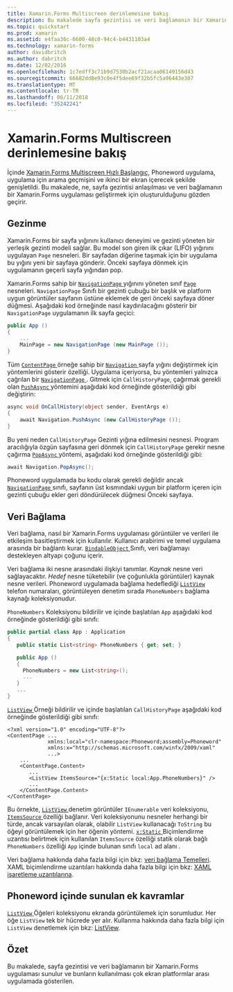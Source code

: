 ```yaml
---
title: Xamarin.Forms Multiscreen derinlemesine bakış
description: Bu makalede sayfa gezintisi ve veri bağlamanın bir Xamarin.Forms uygulaması tanıtır ve bunların kullanılması çok ekran platformlar arası uygulamasında gösterir.
ms.topic: quickstart
ms.prod: xamarin
ms.assetid: e4faa36c-6600-48c0-94c4-b4431103a4
ms.technology: xamarin-forms
author: davidbritch
ms.author: dabritch
ms.date: 12/02/2016
ms.openlocfilehash: 1c7edff3c71b9d7530b2acf21acaa06149156d43
ms.sourcegitcommit: 66682dd8e93c0e4f5dee69f32b5fc5a96443e307
ms.translationtype: MT
ms.contentlocale: tr-TR
ms.lasthandoff: 06/11/2018
ms.locfileid: "35242241"
---
```

# <a name="xamarinforms-multiscreen-deep-dive"></a>Xamarin.Forms Multiscreen derinlemesine bakış

İçinde [Xamarin.Forms Multiscreen Hızlı Başlangıç](~/xamarin-forms/get-started/hello-xamarin-forms-multiscreen/quickstart.md), Phoneword uygulama, uygulama için arama geçmişini ve ikinci bir ekran içerecek şekilde genişletildi. Bu makalede, ne, sayfa gezintisi anlaşılması ve veri bağlamanın bir Xamarin.Forms uygulaması geliştirmek için oluşturulduğunu gözden geçirir.

## <a name="navigation"></a>Gezinme

Xamarin.Forms bir sayfa yığınını kullanıcı deneyimi ve gezinti yöneten bir yerleşik gezinti modeli sağlar. Bu model son giren ilk çıkar (LIFO) yığınını uygulayan `Page` nesneleri. Bir sayfadan diğerine taşımak için bir uygulama bu yığını yeni bir sayfaya gönderir. Önceki sayfaya dönmek için uygulamanın geçerli sayfa yığından pop.

Xamarin.Forms sahip bir [ `NavigationPage` ](https://developer.xamarin.com/api/type/Xamarin.Forms.NavigationPage/) yığınını yöneten sınıf [ `Page` ](https://developer.xamarin.com/api/type/Xamarin.Forms.Page/) nesneleri. `NavigationPage` Sınıfı bir gezinti çubuğu bir başlık ve platform uygun görüntüler sayfanın üstüne eklemek de <span class="uiitem">geri</span> önceki sayfaya döner düğmesi. Aşağıdaki kod örneğinde nasıl kaydırılacağını gösterir bir `NavigationPage` uygulamanın ilk sayfa geçici:

```csharp
public App ()
{
    ...
    MainPage = new NavigationPage (new MainPage ());
}
```

Tüm [ `ContentPage` ](https://developer.xamarin.com/api/type/Xamarin.Forms.ContentPage/) örneğe sahip bir [ `Navigation` ](https://developer.xamarin.com/api/property/Xamarin.Forms.VisualElement.Navigation/) sayfa yığını değiştirmek için yöntemlerini gösterir özelliği. Uygulama içeriyorsa, bu yöntemleri yalnızca çağrılan bir [ `NavigationPage` ](https://developer.xamarin.com/api/type/Xamarin.Forms.NavigationPage/). Gitmek için `CallHistoryPage`, çağırmak gerekli olan [ `PushAsync` ](https://developer.xamarin.com/api/member/Xamarin.Forms.NavigationPage.PushAsync/p/Xamarin.Forms.Page/) yöntemini aşağıdaki kod örneğinde gösterildiği gibi değiştirin:

```csharp
async void OnCallHistory(object sender, EventArgs e)
{
    await Navigation.PushAsync (new CallHistoryPage ());
}
```

Bu yeni neden `CallHistoryPage` Gezinti yığına edilmesini nesnesi. Program aracılığıyla özgün sayfasına geri dönmek için `CallHistoryPage` gerekir nesne çağırma [ `PopAsync` ](https://developer.xamarin.com/api/member/Xamarin.Forms.NavigationPage.PopAsync()/) yöntemi, aşağıdaki kod örneğinde gösterildiği gibi:

```csharp
await Navigation.PopAsync();
```

Phoneword uygulamada bu kodu olarak gerekli değildir ancak [ `NavigationPage` ](https://developer.xamarin.com/api/type/Xamarin.Forms.NavigationPage/) sınıfı, sayfanın üst kısmındaki uygun bir platform içeren için gezinti çubuğu ekler <span class="uiitem">geri</span> döndürülecek düğmesi Önceki sayfaya.

## <a name="data-binding"></a>Veri Bağlama

Veri bağlama, nasıl bir Xamarin.Forms uygulaması görüntüler ve verileri ile etkileşim basitleştirmek için kullanılır. Kullanıcı arabirimi ve temel uygulama arasında bir bağlantı kurar. [ `BindableObject` ](https://developer.xamarin.com/api/type/Xamarin.Forms.BindableObject/) Sınıfı, veri bağlamayı destekleyen altyapı çoğunu içerir.

Veri bağlama iki nesne arasındaki ilişkiyi tanımlar. *Kaynak* nesne veri sağlayacaktır. *Hedef* nesne tüketebilir (ve çoğunlukla görüntüler) kaynak nesne verileri. Phoneword uygulamada bağlama hedeflediği [ `ListView` ](https://developer.xamarin.com/api/type/Xamarin.Forms.ListView/) telefon numaraları, görüntüleyen denetim sırada `PhoneNumbers` bağlama kaynağı koleksiyonudur.

`PhoneNumbers` Koleksiyonu bildirilir ve içinde başlatılan `App` aşağıdaki kod örneğinde gösterildiği gibi sınıfı:

```csharp
public partial class App : Application
{
   public static List<string> PhoneNumbers { get; set; }

   public App ()
   {
     PhoneNumbers = new List<string>();
     ...
   }
   ...
}
```

[ `ListView` ](https://developer.xamarin.com/api/type/Xamarin.Forms.ListView/) Örneği bildirilir ve içinde başlatılan `CallHistoryPage` aşağıdaki kod örneğinde gösterildiği gibi sınıfı:

```xaml
<?xml version="1.0" encoding="UTF-8"?>
<ContentPage ...
             xmlns:local="clr-namespace:Phoneword;assembly=Phoneword"
             xmlns:x="http://schemas.microsoft.com/winfx/2009/xaml"
             ...>
    ...
    <ContentPage.Content>
       ...
       <ListView ItemsSource="{x:Static local:App.PhoneNumbers}" />
       ...
    </ContentPage.Content>
</ContentPage>
```

Bu örnekte, [ `ListView` ](https://developer.xamarin.com/api/type/Xamarin.Forms.ListView/) denetim görüntüler `IEnumerable` veri koleksiyonu, [ `ItemsSource` ](https://developer.xamarin.com/api/property/Xamarin.Forms.ItemsView.ItemsSource/) özelliği bağlanır. Veri koleksiyonunu nesneler herhangi bir türde, ancak varsayılan olarak, olabilir `ListView` kullanacağı `ToString` bu öğeyi görüntülemek için her öğenin yöntemi. [ `x:Static` ](https://developer.xamarin.com/api/type/Xamarin.Forms.Xaml.StaticExtension/) Biçimlendirme uzantısı belirtmek için kullanılan `ItemsSource` özelliği statik olarak bağlı `PhoneNumbers` özelliği `App` içinde bulunan sınıfı `local` ad alanı .

Veri bağlama hakkında daha fazla bilgi için bkz: [veri bağlama Temelleri](~/xamarin-forms/xaml/xaml-basics/data-binding-basics.md). XAML biçimlendirme uzantıları hakkında daha fazla bilgi için bkz: [XAML işaretleme uzantılarına](~/xamarin-forms/xaml/xaml-basics/xaml-markup-extensions.md).

## <a name="additional-concepts-introduced-in-phoneword"></a>Phoneword içinde sunulan ek kavramlar

[ `ListView` ](https://developer.xamarin.com/api/type/Xamarin.Forms.ListView/) Öğeleri koleksiyonu ekranda görüntülemek için sorumludur. Her öğe `ListView` tek bir hücrede yer alır. Kullanma hakkında daha fazla bilgi için `ListView` denetlemek için bkz: [ListView](~/xamarin-forms/user-interface/listview/index.md).

## <a name="summary"></a>Özet

Bu makalede, sayfa gezintisi ve veri bağlamanın bir Xamarin.Forms uygulaması sunulur ve bunların kullanılması çok ekran platformlar arası uygulamada gösterilen.
